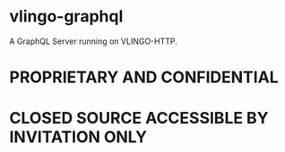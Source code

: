 # vlingo-graphql

A GraphQL Server running on VLINGO-HTTP.

# PROPRIETARY AND CONFIDENTIAL

# CLOSED SOURCE ACCESSIBLE BY INVITATION ONLY

